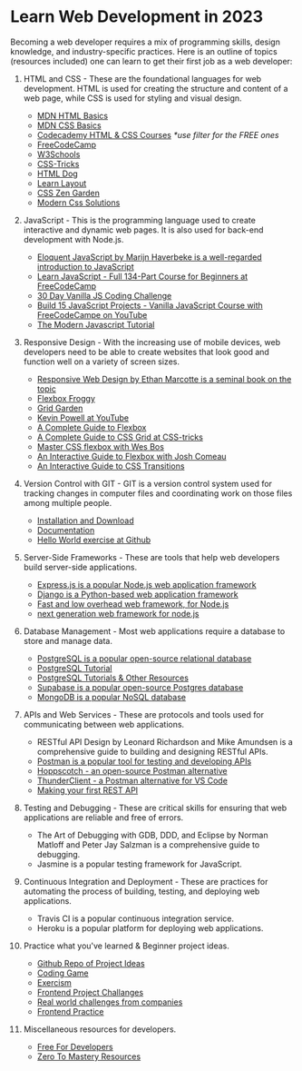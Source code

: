 # Learn Web Development in 2023

Becoming a web developer requires a mix of programming skills, design knowledge, and industry-specific practices.
Here is an outline of topics (resources included) one can learn to get their first job as a web developer:

1. HTML and CSS - These are the foundational languages for web development. HTML is used for creating the structure and content of a web page, while CSS is used for styling and visual design.

    - [MDN HTML Basics](https://developer.mozilla.org/en-US/docs/Learn/Getting_started_with_the_web/HTML_basics)
    - [MDN CSS Basics](https://developer.mozilla.org/en-US/docs/Learn/Getting_started_with_the_web/CSS_basics)
    - [Codecademy HTML & CSS Courses](https://www.codecademy.com/catalog/language/html-css) *\*use filter for the FREE ones*
    - [FreeCodeCamp](https://www.freecodecamp.org/learn/2022/responsive-web-design/)
    - [W3Schools](https://www.w3schools.com/)
    - [CSS-Tricks](https://css-tricks.com/guides/)
    - [HTML Dog](https://htmldog.com/)
    - [Learn Layout](http://learnlayout.com/)
    - [CSS Zen Garden](http://www.csszengarden.com/)
    - [Modern Css Solutions](https://moderncss.dev)


2. JavaScript - This is the programming language used to create interactive and dynamic web pages. It is also used for back-end development with Node.js.

   - [Eloquent JavaScript by Marijn Haverbeke is a well-regarded introduction to JavaScript](https://eloquentjavascript.net/)
   - [Learn JavaScript - Full 134-Part Course for Beginners at FreeCodeCamp](https://www.freecodecamp.org/news/learn-javascript-full-course/)
   - [30 Day Vanilla JS Coding Challenge](https://javascript30.com/)
   - [Build 15 JavaScript Projects - Vanilla JavaScript Course with FreeCodeCampe on YouTube](https://www.youtube.com/watch?v=3PHXvlpOkf4)
   - [The Modern Javascript Tutorial](https://javascript.info)

3. Responsive Design - With the increasing use of mobile devices, web developers need to be able to create websites that look good and function well on a variety of screen sizes.

    - [Responsive Web Design by Ethan Marcotte is a seminal book on the topic](https://www.goodreads.com/book/show/9815906-responsive-web-design)
    - [Flexbox Froggy](http://flexboxfroggy.com/)
    - [Grid Garden](https://cssgridgarden.com/)
    - [Kevin Powell at YouTube](https://www.youtube.com/kevinpowell)
    - [A Complete Guide to Flexbox](https://css-tricks.com/snippets/css/a-guide-to-flexbox/)
    - [A Complete Guide to CSS Grid at CSS-tricks](https://css-tricks.com/snippets/css/complete-guide-grid/)
    - [Master CSS flexbox with Wes Bos](https://flexbox.io/)
    - [An Interactive Guide to Flexbox with Josh Comeau](https://www.joshwcomeau.com/css/interactive-guide-to-flexbox/)
    - [An Interactive Guide to CSS Transitions](https://www.joshwcomeau.com/animation/css-transitions/)

4. Version Control with GIT - GIT is a version control system used for tracking changes in computer files and coordinating work on those files among multiple people.

   - [Installation and Download](https://git-scm.com/downloads)
   - [Documentation](https://git-scm.com/doc)
   - [Hello World exercise at Github](https://docs.github.com/en/get-started/quickstart/hello-world)

5. Server-Side Frameworks - These are tools that help web developers build server-side applications.

   - [Express.js is a popular Node.js web application framework](https://expressjs.com/)
   - [Django is a Python-based web application framework](https://www.djangoproject.com/)
   - [Fast and low overhead web framework, for Node.js](https://www.fastify.io/)
   - [next generation web framework for node.js](https://koajs.com/)

6. Database Management - Most web applications require a database to store and manage data.

   - [PostgreSQL is a popular open-source relational database](https://www.postgresql.org/)
    - [PostgreSQL Tutorial](https://www.postgresqltutorial.com/)
    - [PostgreSQL Tutorials & Other Resources](https://www.postgresql.org/docs/online-resources/)
   - [Supabase is a popular open-source Postgres database](https://supabase.io/)
   - [MongoDB is a popular NoSQL database](https://www.mongodb.com/atlas/database)

7. APIs and Web Services - These are protocols and tools used for communicating between web applications.

   - RESTful API Design by Leonard Richardson and Mike Amundsen is a comprehensive guide to building and designing RESTful APIs.
   - [Postman is a popular tool for testing and developing APIs](https://www.postman.com/)
   - [Hoppscotch - an open-source Postman alternative](https://hoppscotch.io/)
   - [ThunderClient - a Postman alternative for VS Code](https://www.thunderclient.com/)
   - [Making your first REST API](https://www.youtube.com/watch?v=fgTGADljAeg)


8. Testing and Debugging - These are critical skills for ensuring that web applications are reliable and free of errors.

   - The Art of Debugging with GDB, DDD, and Eclipse by Norman Matloff and Peter Jay Salzman is a comprehensive guide to debugging.
   - Jasmine is a popular testing framework for JavaScript.

9. Continuous Integration and Deployment - These are practices for automating the process of building, testing, and deploying web applications.

   - Travis CI is a popular continuous integration service.
   - Heroku is a popular platform for deploying web applications.
 
10. Practice what you've learned & Beginner project ideas.

    - [Github Repo of Project Ideas](https://github.com/florinpop17/app-ideas)
    - [Coding Game](https://www.codingame.com)
    - [Exercism](https://exercism.org)
    - [Frontend Project Challanges](https://devchallenges.io)
    - [Real world challenges from companies](https://github.com/felipefialho/frontend-challenges)
    - [Frontend Practice](https://www.frontendpractice.com)

11. Miscellaneous resources for developers.

    - [Free For Developers](https://free-for.dev/#/)
    - [Zero To Mastery Resources](https://zerotomastery.io/resources/)
